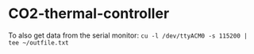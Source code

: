 # CO2-thermal-controller

To also get data from the serial monitor:
`cu -l /dev/ttyACM0 -s 115200 | tee ~/outfile.txt`
